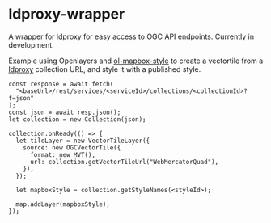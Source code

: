 # ldproxy-wrapper
A wrapper for ldproxy for easy access to OGC API endpoints. Currently in development.


Example using Openlayers and [ol-mapbox-style](https://github.com/openlayers/ol-mapbox-style) to create a vectortile from a [ldproxy](https://github.com/interactive-instruments/ldproxy) collection URL, and style it with a published style.
```
const response = await fetch(
  "<baseUrl>/rest/services/<serviceId>/collections/<collectionId>?f=json"
);
const json = await resp.json();
let collection = new Collection(json);

collection.onReady(() => {
  let tileLayer = new VectorTileLayer({
    source: new OGCVectorTile({
      format: new MVT(),
      url: collection.getVectorTileUrl("WebMercatorQuad"),
    }),
  });

  let mapboxStyle = collection.getStyleNames(<styleId>);

  map.addLayer(mapboxStyle);
});
```
